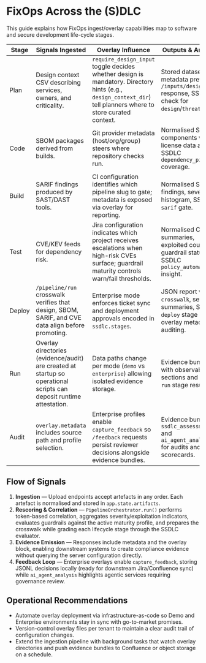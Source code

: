 # FixOps Across the (S)DLC

This guide explains how FixOps ingest/overlay capabilities map to software and secure development
life-cycle stages.

| Stage | Signals Ingested | Overlay Influence | Outputs & Artifacts |
| ----- | ---------------- | ----------------- | ------------------- |
| Plan | Design context CSV describing services, owners, and criticality. | `require_design_input` toggle decides whether design is mandatory. Directory hints (e.g., `design_context_dir`) tell planners where to store curated context. | Stored dataset, metadata preview in `/inputs/design` response, SSDLC check for `design`/`threat_model`. |
| Code | SBOM packages derived from builds. | Git provider metadata (host/org/group) steers where repository checks run. | Normalised SBOM components with license data and SSDLC `dependency_pinning` coverage. |
| Build | SARIF findings produced by SAST/DAST tools. | CI configuration identifies which pipeline slug to gate; metadata is exposed via overlay for reporting. | Normalised SARIF findings, severity histogram, SSDLC `sarif` gate. |
| Test | CVE/KEV feeds for dependency risk. | Jira configuration indicates which project receives escalations when high-risk CVEs surface; guardrail maturity controls warn/fail thresholds. | Normalised CVE summaries, exploited counts, guardrail status, SSDLC `policy_automation` insight. |
| Deploy | `/pipeline/run` crosswalk verifies that design, SBOM, SARIF, and CVE data align before promoting. | Enterprise mode enforces ticket sync and deployment approvals encoded in `ssdlc.stages`. | JSON report with `crosswalk`, severity summaries, SSDLC `deploy` stage status, overlay metadata for auditing. |
| Run | Overlay directories (evidence/audit) are created at startup so operational scripts can deposit runtime attestation. | Data paths change per mode (`demo` vs `enterprise`) allowing isolated evidence storage. | Evidence bundle with observability sections and SSDLC `run` stage results. |
| Audit | `overlay.metadata` includes source path and profile selection. | Enterprise profiles enable `capture_feedback` so `/feedback` requests persist reviewer decisions alongside evidence bundles. | Evidence bundle + `ssdlc_assessment` and `ai_agent_analysis` for audits and CTEM scorecards. |

## Flow of Signals

1. **Ingestion** — Upload endpoints accept artefacts in any order. Each artefact is normalised and
   stored in `app.state.artifacts`.
2. **Rescoring & Correlation** — `PipelineOrchestrator.run()` performs token-based correlation,
   aggregates severity/exploitation indicators, evaluates guardrails against the active maturity
   profile, and prepares the crosswalk while grading each lifecycle stage through the SSDLC
   evaluator.
3. **Evidence Emission** — Responses include metadata and the overlay block, enabling downstream
   systems to create compliance evidence without querying the server configuration directly.
4. **Feedback Loop** — Enterprise overlays enable `capture_feedback`, storing JSONL decisions locally
   (ready for downstream Jira/Confluence sync) while `ai_agent_analysis` highlights agentic services
   requiring governance review.

## Operational Recommendations

- Automate overlay deployment via infrastructure-as-code so Demo and Enterprise environments stay in
  sync with go-to-market promises.
- Version-control overlay files per tenant to maintain a clear audit trail of configuration changes.
- Extend the ingestion pipeline with background tasks that watch overlay directories and push evidence
  bundles to Confluence or object storage on a schedule.

